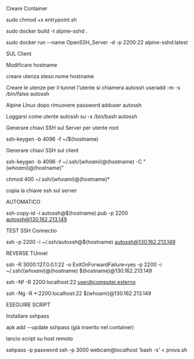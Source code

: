 Creare Container

sudo chmod +x entrypoint.sh

sudo docker build -t alpine-sshd .

sudo docker run --name OpenSSH_Server -d -p 2200:22 alpine-sshd:latest



SUL Client

Modificare hostname

creare utenza steso nome hostname

Creare le utenze per il tunnel l'utente si chiamera autossh
useradd -m -s /bin/false autossh

Alpine LInux dopo rimuovere password
adduser autossh



Loggarsi come utente autossh
su -s /bin/bash autossh

Generare chiavi SSH sul Server per utente root

ssh-keygen -b 4096 -f ~/$(hostname)


Generare chiavi SSH sul client

ssh-keygen -b 4096 -f ~/.ssh/$(whoami)@$(hostname) -C "$(whoami)@$(hostname)"

chmod 400 ~/.ssh/$(whoami)@$(hostname)*

copia la chiave ssh sul server

AUTOMATICO 

ssh-copy-id -i autossh@$(hostname).pub -p 2200 autossh@130.162.213.149


TEST SSH Connectio

ssh -p 2200 -i ~/.ssh/autossh@$(hostname) autossh@130.162.213.149



REVERSE TUnnel 

ssh -R 3000:127.0.0.1:22 -o ExitOnForwardFailure=yes -p 2200 -i ~/.ssh/$(whoami)@$(hostname) $(hostname)@130.162.213.149

ssh -Nf -R 2200:localhost:22 user@computer.esterno

ssh -Ng -R *:2200:localhost:22 $(whoami)@130.162.213.149

ESEGUIRE SCRIPT

Installare sshpass

apk add --update sshpass (già inserito nel container)


lancio script su host remoto

sshpass -p password ssh -p 3000 webcam@localhost 'bash -s' < prova.sh

